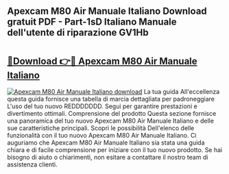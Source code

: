 ## Apexcam M80 Air Manuale Italiano Download gratuit PDF - Part-1sD Italiano Manuale dell'utente di riparazione GV1Hb

# <h2><a href="http://dfbtpn7.blite.top/?on=Apexcam+M80+Air+Manuale+Italiano">🔗Download 👉🔴 Apexcam M80 Air Manuale Italiano</a></h2>

[![Apexcam M80 Air Manuale Italiano download](https://i.imgur.com/lujVjoI.png)](http://dfbtpn7.blite.top/?on=Apexcam+M80+Air+Manuale+Italiano)
La tua guida All'eccellenza questa guida fornisce una tabella di marcia dettagliata per padroneggiare L'uso del tuo nuovo REDDDDDDD. Segui per garantire prestazioni e divertimento ottimali. Comprensione del prodotto Questa sezione fornisce una panoramica del tuo nuovo Apexcam M80 Air Manuale Italiano e delle sue caratteristiche principali. Scopri le possibilità Dell'elenco delle funzionalità con il tuo nuovo Apexcam M80 Air Manuale Italiano. Ci auguriamo che Apexcam M80 Air Manuale Italiano sia stata una guida chiara e di facile comprensione per iniziare con il tuo nuovo prodotto. Se hai bisogno di aiuto o chiarimenti, non esitare a contattare il nostro team di assistenza clienti.
